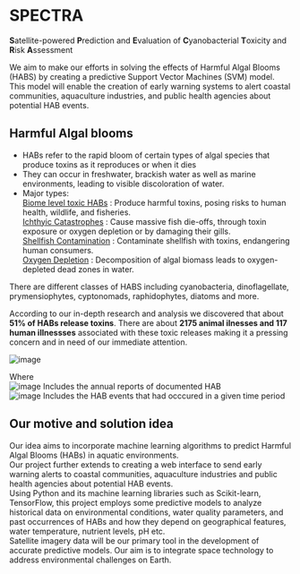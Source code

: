 # SPECTRA
**S**atellite-powered **P**rediction and **E**valuation of **C**yanobacterial **T**oxicity and **R**isk **A**ssessment
<br/>

We aim to make our efforts in solving the effects of Harmful Algal Blooms (HABS) by creating a predictive Support Vector Machines (SVM) model. This model will enable the creation of early warning systems to alert coastal communities, aquaculture industries, and public health agencies about potential HAB events.
<br/>
## Harmful Algal blooms
- HABs refer to the rapid bloom of certain types of algal species that produce toxins as it reproduces or when it dies <br/>
- They can occur in freshwater, brackish water as well as marine environments, leading to visible discoloration of water.<br/>
- Major types:<br/>
<ins>Biome level toxic HABs</ins> : Produce harmful toxins, posing risks to human health, wildlife, and fisheries.<br/>
<ins>Ichthyic Catastrophes</ins> : Cause massive fish die-offs, through toxin exposure or oxygen depletion or by damaging their gills.<br/>
<ins>Shellfish Contamination</ins> : Contaminate shellfish with toxins, endangering human consumers.<br/>
<ins>Oxygen Depletion</ins> : Decomposition of algal biomass leads to oxygen-depleted dead zones in water.<br/>

There are different classes of HABS including cyanobacteria, dinoflagellate, prymensiophytes, cyptonomads, raphidophytes, diatoms and more. <br/>

According to our in-depth research and analysis we discovered that about **51% of HABs release toxins**. There are about **2175 animal ilnesses and 117 human illnessses** associated with these toxic releases making it a pressing concern and in need of our immediate attention. <br/>

![image](https://github.com/sanjana-vivek/SPECTRA/assets/126575036/6cbaee50-4879-4668-9cb9-8477332331ec) <br/>

Where <br/>
![image](https://github.com/sanjana-vivek/SPECTRA/assets/126575036/7b477635-e719-4df4-9d70-eb779cbbbf39)   Includes the annual reports of documented HAB<br/>
![image](https://github.com/sanjana-vivek/SPECTRA/assets/126575036/42c6fdcf-e3b8-40d8-81a2-9d158ca780ad)   Includes the HAB events that had occcured in a given time period<br/>


## Our motive and solution idea
Our idea aims to incorporate machine learning algorithms to predict Harmful Algal Blooms (HABs) in aquatic environments. <br/>
Our project further extends to creating a web interface to send early warning alerts to coastal communities, aquaculture industries and public health agencies about potential HAB events. <br/>
Using Python and its machine learning libraries such as Scikit-learn, TensorFlow, this project employs some predictive models to analyze historical data on environmental conditions, water quality parameters, and past occurrences of HABs and how they depend on geographical features,  water temperature, nutrient levels, pH etc. <br/>
Satellite imagery data will be our primary tool in the development of accurate predictive models. Our aim is to integrate space technology to address environmental challenges on Earth. <br/>




